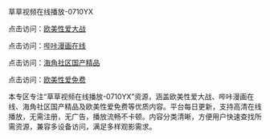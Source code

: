 草草视频在线播放-0710YX

点击访问：<a href="https://heiliaoll4qsx.pages.dev">欧美性爱大战</a>

点击访问：<a href="https://heiliaowzu4ur.pages.dev">哔咔漫画在线</a>

点击访问：<a href="https://heiliaozj3tjd.pages.dev">海角社区国产精品</a>

点击访问：<a href="https://heiliaoe8ajia.pages.dev">欧美性爱免费</a>

本专区专注“草草视频在线播放-0710YX”资源，涵盖欧美性爱大战、哔咔漫画在线、海角社区国产精品及欧美性爱免费等优质内容。平台每日更新，支持高清在线播放，无需注册，无广告，播放流畅不卡顿。内容分类清晰，方便用户快速查找所需资源，兼容多设备访问，满足多样观影需求。

<span style="display:none;">[Canonical link](https://github.com/bay20250710/so32)</span>

